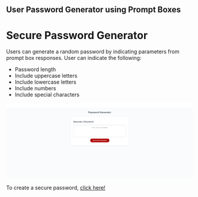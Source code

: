 User Password Generator using Prompt Boxes 
---
# Secure Password Generator
Users can generate a random password by indicating parameters from prompt box responses. User can indicate the following:
- Password length 
- Include uppercase letters
- Include lowercase letters
- Include numbers
- Include special characters

![image of screenshot to password generator](/passwordgeneratorscreenshot.png)


To create a secure password, [click here!](https://dcanales8.github.io/fictional-octo-journey/)
